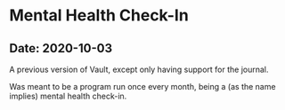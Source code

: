 # Mental Health Check-In

## Date: 2020-10-03

A previous version of Vault, except only having support for the journal.

Was meant to be a program run once every month, being a (as the name implies) mental health check-in.